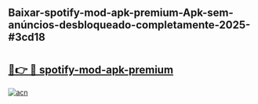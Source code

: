 ## Baixar-spotify-mod-apk-premium-Apk-sem-anúncios-desbloqueado-completamente-2025-#3cd18

# <h2><a href="https://ainizakaria.my?title=spotify-mod-apk-premium&ref=22M">🔗👉 🔴 spotify-mod-apk-premium</a></h2>

[![acn](https://github.com/user-attachments/assets/0f9c940e-d8b0-45ae-aac7-cd30a18b3e1c)](https://ainizakaria.my?title=spotify-mod-apk-premium&ref=22M)

